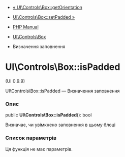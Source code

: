 - [«
UI\Controls\Box::getOrientation](ui-controls-box.getorientation.md)
- [UI\Controls\Box::setPadded »](ui-controls-box.setpadded.md)

- [PHP Manual](index.md)
- [UI\Controls\Box](class.ui-controls-box.md)
- Визначення заповнення

# UI\Controls\Box::isPadded

(UI 0.9.9)

UI\Controls\Box::isPadded — Визначення заповнення

### Опис

public **UI\Controls\Box::isPadded**(): bool

Визначає, чи увімкнено заповнення в цьому блоці

### Список параметрів

Ця функція не має параметрів.
